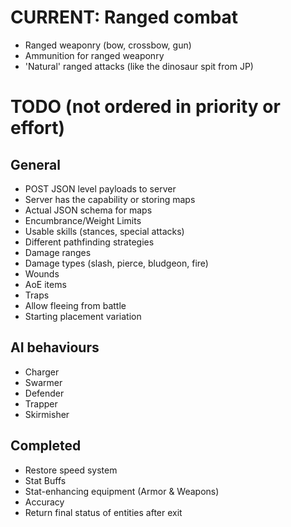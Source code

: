# CURRENT: Ranged combat
* Ranged weaponry (bow, crossbow, gun)
* Ammunition for ranged weaponry
* 'Natural' ranged attacks (like the dinosaur spit from JP)

# TODO (not ordered in priority or effort)
## General
* POST JSON level payloads to server
* Server has the capability or storing maps
* Actual JSON schema for maps
* Encumbrance/Weight Limits
* Usable skills (stances, special attacks)
* Different pathfinding strategies
* Damage ranges
* Damage types (slash, pierce, bludgeon, fire)
* Wounds
* AoE items
* Traps
* Allow fleeing from battle
* Starting placement variation

## AI behaviours
* Charger
* Swarmer
* Defender
* Trapper
* Skirmisher

## Completed
* Restore speed system
* Stat Buffs
* Stat-enhancing equipment (Armor & Weapons)
* Accuracy
* Return final status of entities after exit